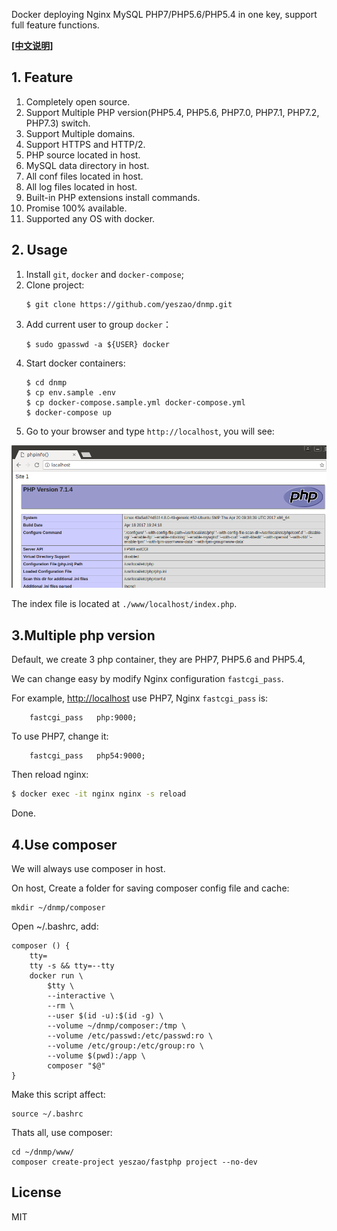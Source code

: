 Docker deploying Nginx MySQL PHP7/PHP5.6/PHP5.4 in one key, support full feature functions.

**[[中文说明]](README.md)**


## 1. Feature
1. Completely open source.
2. Support Multiple PHP version(PHP5.4, PHP5.6, PHP7.0, PHP7.1, PHP7.2, PHP7.3) switch.
3. Support Multiple domains.
4. Support HTTPS and HTTP/2.
5. PHP source located in host.
6. MySQL data directory in host.
7. All conf files located in host.
8. All log files located in host.
9. Built-in PHP extensions install commands.
10. Promise 100% available.
11. Supported any OS with docker.

## 2. Usage
1. Install `git`, `docker` and `docker-compose`;
2. Clone project:
    ```
    $ git clone https://github.com/yeszao/dnmp.git
    ```
3. Add current user to group `docker`：
    ```
    $ sudo gpasswd -a ${USER} docker
    ```
4. Start docker containers:
    ```
    $ cd dnmp
    $ cp env.sample .env
    $ cp docker-compose.sample.yml docker-compose.yml
    $ docker-compose up
    ```
5. Go to your browser and type `http://localhost`, you will see:

![Demo Image](./snapshot.png)

The index file is located at `./www/localhost/index.php`.


## 3.Multiple php version
Default, we create 3 php container, they are PHP7, PHP5.6 and PHP5.4,

We can change easy by modify Nginx configuration `fastcgi_pass`.

For example, [http://localhost](http://localhost) use PHP7, Nginx `fastcgi_pass` is:
```
    fastcgi_pass   php:9000;
```
To use PHP7, change it:
```
    fastcgi_pass   php54:9000;
```
Then reload nginx:
```bash
$ docker exec -it nginx nginx -s reload
```
Done.

## 4.Use composer
We will always use composer in host.

On host, Create a folder for saving composer config file and cache:
```
mkdir ~/dnmp/composer
```
Open ~/.bashrc, add:
```
composer () {
    tty=
    tty -s && tty=--tty
    docker run \
        $tty \
        --interactive \
        --rm \
        --user $(id -u):$(id -g) \
        --volume ~/dnmp/composer:/tmp \
        --volume /etc/passwd:/etc/passwd:ro \
        --volume /etc/group:/etc/group:ro \
        --volume $(pwd):/app \
        composer "$@"
}
```
Make this script affect:
```
source ~/.bashrc
```
Thats all, use composer:
```
cd ~/dnmp/www/
composer create-project yeszao/fastphp project --no-dev
```

## License
MIT
